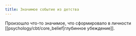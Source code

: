 ```yaml
---
title: Значимое событие из детства
---
```

Произошло что-то значимое, что сформировало в личности [[psychology/cbt/core_belief|глубинное убеждение]].